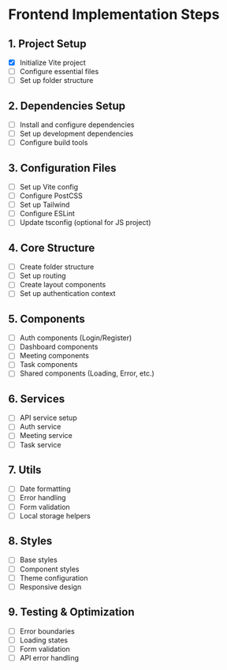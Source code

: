 # Frontend Implementation Steps

## 1. Project Setup
- [x] Initialize Vite project
- [ ] Configure essential files
- [ ] Set up folder structure

## 2. Dependencies Setup
- [ ] Install and configure dependencies
- [ ] Set up development dependencies
- [ ] Configure build tools

## 3. Configuration Files
- [ ] Set up Vite config
- [ ] Configure PostCSS
- [ ] Set up Tailwind
- [ ] Configure ESLint
- [ ] Update tsconfig (optional for JS project)

## 4. Core Structure
- [ ] Create folder structure
- [ ] Set up routing
- [ ] Create layout components
- [ ] Set up authentication context

## 5. Components
- [ ] Auth components (Login/Register)
- [ ] Dashboard components
- [ ] Meeting components
- [ ] Task components
- [ ] Shared components (Loading, Error, etc.)

## 6. Services
- [ ] API service setup
- [ ] Auth service
- [ ] Meeting service
- [ ] Task service

## 7. Utils
- [ ] Date formatting
- [ ] Error handling
- [ ] Form validation
- [ ] Local storage helpers

## 8. Styles
- [ ] Base styles
- [ ] Component styles
- [ ] Theme configuration
- [ ] Responsive design

## 9. Testing & Optimization
- [ ] Error boundaries
- [ ] Loading states
- [ ] Form validation
- [ ] API error handling 